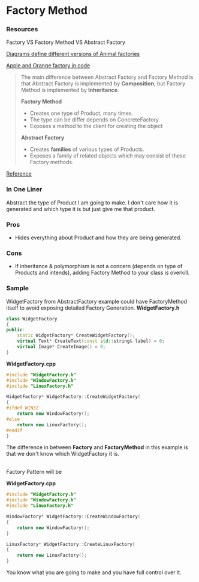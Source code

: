 # Factory Method

### Resources

Factory VS Factory Method VS Abstract Factory


[Diagrams define different versions of Animal factories](https://stackoverflow.com/a/65331902)

[Apple and Orange factory in code](https://stackoverflow.com/a/13030163)

> The main difference between Abstract Factory and Factory Method is that Abstract Factory is implemented by **Composition**; but Factory Method is implemented by **Inheritance**.
>
> **Factory Method**
> * Creates one type of Product, many times.
> * The type can be differ depends on ConcreteFactory
> * Exposes a method to the client for creating the object 
>
> **Abstract Factory**
> * Creates **families** of various types of Products.
> * Exposes a family of related objects which may consist of these Factory methods.

[Reference](https://stackoverflow.com/questions/5739611/what-are-the-differences-between-abstract-factory-and-factory-design-patterns)


### In One Liner

Abstract the type of Product I am going to make. I don't care how it is generated and which type it is but just give me that product.

### Pros 

- Hides everything about Product and how they are being generated.

### Cons

- If inheritance & polymorphism is not a concern (depends on type of Products and intends), adding Factory Method to your class is overkill.

### Sample

WidgetFactory from AbstractFactory example could have FactoryMethod  itself to avoid exposing detailed Factory Generation.
**WidgetFactory.h**
```c++
class WidgetFactory
{
public:
    static WidgetFactory* CreateWidgetFactory();
    virtual Text* CreateText(const std::string& label) = 0;
    virtual Image* CreateImage() = 0;
}
```

**WidgetFactory.cpp**
```c++
#include "WidgetFactory.h"
#include "WindowFactory.h"
#include "LinuxFactory.h"

WidgetFactory* WidgetFactory::CreateWidgetFactory(
{
#ifdef WIN32
    return new WindowFactory();
#else
    return new LinuxFactory();
#endif
}
```

The difference in between **Factory** and **FactoryMethod** in this example is that we don't know which WidgetFactory it is. 

<br/>
Factory Pattern will be 

**WidgetFactory.cpp**
```c++
#include "WidgetFactory.h"
#include "WindowFactory.h"
#include "LinuxFactory.h"

WindowFactory* WidgetFactory::CreateWindowFactory(
{
    return new WindowFactory();
}

LinuxFactory* WidgetFactory::CreateLinuxFactory(
{
    return new LinuxFactory();
}
```

You know what you are going to make and you have full control over it.
